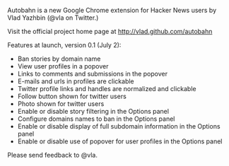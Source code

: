 Autobahn is a new Google Chrome extension for Hacker News users by Vlad Yazhbin (@vla on Twitter.)

Visit the official project home page at http://vlad.github.com/autobahn

Features at launch, version 0.1 (July 2):

  - Ban stories by domain name
  - View user profiles in a popover
  - Links to comments and submissions in the popover
  - E-mails and urls in profiles are clickable
  - Twitter profile links and handles are normalized and clickable
  - Follow button shown for twitter users
  - Photo shown for twitter users
  - Enable or disable story filtering in the Options panel
  - Configure domains names to ban in the Options panel
  - Enable or disable display of full subdomain information in the Options panel
  - Enable or disable use of popover for user profiles in the Options panel

Please send feedback to @vla.